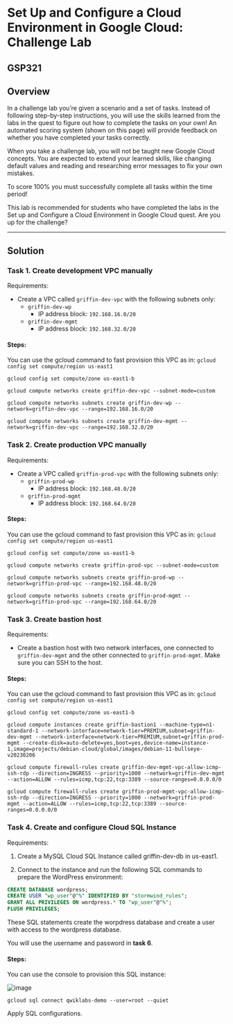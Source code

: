 # Set Up and Configure a Cloud Environment in Google Cloud: Challenge Lab

## GSP321

## Overview
In a challenge lab you’re given a scenario and a set of tasks. Instead of following step-by-step instructions, you will use the skills learned from the labs in the quest to figure out how to complete the tasks on your own! An automated scoring system (shown on this page) will provide feedback on whether you have completed your tasks correctly.

When you take a challenge lab, you will not be taught new Google Cloud concepts. You are expected to extend your learned skills, like changing default values and reading and researching error messages to fix your own mistakes.

To score 100% you must successfully complete all tasks within the time period!

This lab is recommended for students who have completed the labs in the Set up and Configure a Cloud Environment in Google Cloud quest. Are you up for the challenge?

---

## Solution

### Task 1. Create development VPC manually

Requirements:

* Create a VPC called `griffin-dev-vpc` with the following subnets only:
  * `griffin-dev-wp`
    * IP address block: `192.168.16.0/20`
  * `griffin-dev-mgmt`
    * IP address block: `192.168.32.0/20`

#### Steps:

You can use the gcloud command to fast provision this VPC as in:
`gcloud config set compute/region us-east1`

`gcloud config set compute/zone us-east1-b`

`gcloud compute networks create griffin-dev-vpc --subnet-mode=custom`

`gcloud compute networks subnets create griffin-dev-wp --network=griffin-dev-vpc --range=192.168.16.0/20`

`gcloud compute networks subnets create griffin-dev-mgmt --network=griffin-dev-vpc --range=192.168.32.0/20`

### Task 2. Create production VPC manually

Requirements:

* Create a VPC called `griffin-prod-vpc` with the following subnets only:
  * `griffin-prod-wp`
    * IP address block: `192.168.48.0/20`
  * `griffin-prod-mgmt`
    * IP address block: `192.168.64.0/20`

#### Steps:

You can use the gcloud command to fast provision this VPC as in:
`gcloud config set compute/region us-east1`

`gcloud config set compute/zone us-east1-b`

`gcloud compute networks create griffin-prod-vpc --subnet-mode=custom`

`gcloud compute networks subnets create griffin-prod-wp --network=griffin-prod-vpc --range=192.168.48.0/20`

`gcloud compute networks subnets create griffin-prod-mgmt --network=griffin-prod-vpc --range=192.168.64.0/20`


### Task 3. Create bastion host

Requirements:

* Create a bastion host with two network interfaces, one connected to `griffin-dev-mgmt` and the other connected to `griffin-prod-mgmt`. Make sure you can SSH to the host.

#### Steps:

You can use the gcloud command to fast provision this VPC as in:
`gcloud config set compute/region us-east1`

`gcloud config set compute/zone us-east1-b`

`gcloud compute instances create griffin-bastion1 --machine-type=n1-standard-1 --network-interface=network-tier=PREMIUM,subnet=griffin-dev-mgmt --network-interface=network-tier=PREMIUM,subnet=griffin-prod-mgmt --create-disk=auto-delete=yes,boot=yes,device-name=instance-1,image=projects/debian-cloud/global/images/debian-11-bullseye-v20230206`

`gcloud compute firewall-rules create griffin-dev-mgmt-vpc-allow-icmp-ssh-rdp --direction=INGRESS --priority=1000 --network=griffin-dev-mgmt --action=ALLOW --rules=icmp,tcp:22,tcp:3389 --source-ranges=0.0.0.0/0`

`gcloud compute firewall-rules create griffin-prod-mgmt-vpc-allow-icmp-ssh-rdp --direction=INGRESS --priority=1000 --network=griffin-prod-mgmt --action=ALLOW --rules=icmp,tcp:22,tcp:3389 --source-ranges=0.0.0.0/0`

### Task 4. Create and configure Cloud SQL Instance

Requirements:

1. Create a MySQL Cloud SQL Instance called griffin-dev-db in us-east1.

2. Connect to the instance and run the following SQL commands to prepare the WordPress environment:

``` SQL
CREATE DATABASE wordpress;
CREATE USER "wp_user"@"%" IDENTIFIED BY "stormwind_rules";
GRANT ALL PRIVILEGES ON wordpress.* TO "wp_user"@"%";
FLUSH PRIVILEGES;
```

These SQL statements create the worpdress database and create a user with access to the wordpress database.

You will use the username and password in __task 6__.

#### Steps:

You can use the console to provision this SQL instance:

![image](https://user-images.githubusercontent.com/5251806/218290366-c2253a79-5d23-4aae-9302-a9b8ce051068.png)

`gcloud sql connect qwiklabs-demo --user=root --quiet`

Apply SQL configurations.
